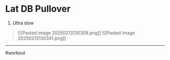 # Lat DB Pullover
1. Ultra slow
>![[Pasted image 20250213130308.png]]
>![[Pasted image 20250213130341.png]]
---
#workout 